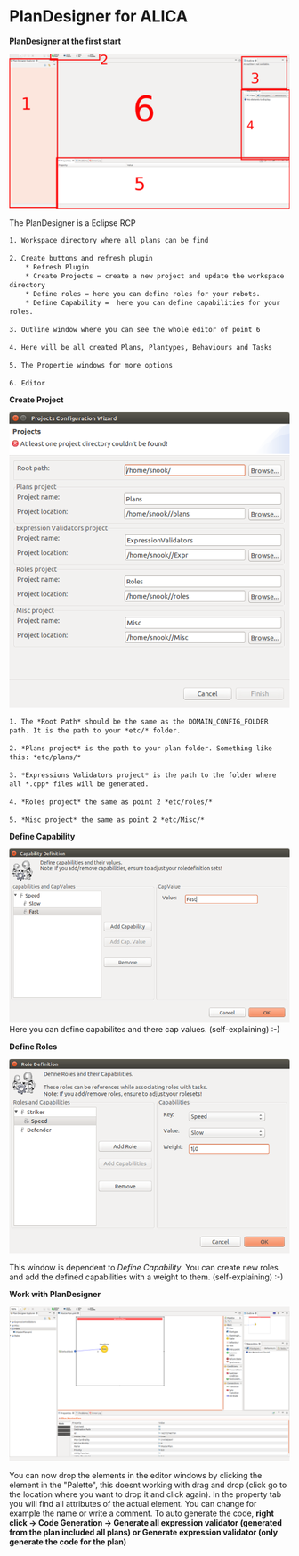 # PlanDesigner for ALICA

**PlanDesigner at the first start**

![PlanDesigner at first start](docs/PlanDesignerStart.png)

The PlanDesigner is a Eclipse RCP

	1. Workspace directory where all plans can be find

	2. Create buttons and refresh plugin  
		* Refresh Plugin 
		* Create Projects = create a new project and update the workspace directory
		* Define roles = here you can define roles for your robots.
		* Define Capability =  here you can define capabilities for your roles.

	3. Outline window where you can see the whole editor of point 6

	4. Here will be all created Plans, Plantypes, Behaviours and Tasks 

	5. The Propertie windows for more options 

	6. Editor

**Create Project**

![PlanDesigner create Projects](docs/createProjects.png)

	1. The *Root Path* should be the same as the DOMAIN_CONFIG_FOLDER path. It is the path to your *etc/* folder.

	2. *Plans project* is the path to your plan folder. Something like this: *etc/plans/*

	3. *Expressions Validators project* is the path to the folder where all *.cpp* files will be generated.

	4. *Roles project* the same as point 2 *etc/roles/*

	5. *Misc project* the same as point 2 *etc/Misc/*

**Define Capability**

![Define Capability](docs/CapDevf.png)
Here you can define capabilites and there cap values. (self-explaining) :-)


**Define Roles**

![Define Roles](docs/DefRoles.png)

This window is dependent to *Define Capability*. You can create new roles and add the defined capabilities with a weight to them. (self-explaining) :-)

**Work with PlanDesigner** 

![PlanDesigner at first start](docs/PlanDesignerNewPlan.png)

You can now drop the elements in the editor windows by clicking the element in the "Palette", this doesnt working with drag and drop (click go to the location where you want to drop it and click again). In the property tab you will find all attributes of the actual element. You can change for example the name or write a comment. To auto generate the code, **right click -> Code Generation -> Generate all expression validator (generated from the plan included all plans) or Generate expression validator (only generate the code for the plan)**
	











